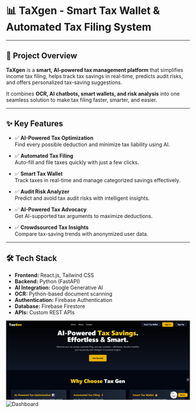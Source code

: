# 📊 TaXgen - Smart Tax Wallet & Automated Tax Filing System

---

## 🚀 Project Overview

**TaXgen** is a **smart, AI-powered tax management platform** that simplifies income tax filing, helps track tax savings in real-time, predicts audit risks, and offers personalized tax-saving suggestions.

It combines **OCR, AI chatbots, smart wallets, and risk analysis** into one seamless solution to make tax filing faster, smarter, and easier.

---

## ✨ Key Features

- ✅ **AI-Powered Tax Optimization**  
  Find every possible deduction and minimize tax liability using AI.

- ✅ **Automated Tax Filing**  
  Auto-fill and file taxes quickly with just a few clicks.

- ✅ **Smart Tax Wallet**  
  Track taxes in real-time and manage categorized savings effectively.

- ✅ **Audit Risk Analyzer**  
  Predict and avoid tax audit risks with intelligent insights.

- ✅ **AI-Powered Tax Advocacy**  
  Get AI-supported tax arguments to maximize deductions.

- ✅ **Crowdsourced Tax Insights**  
  Compare tax-saving trends with anonymized user data.

---

## 🛠️ Tech Stack

- **Frontend:** React.js, Tailwind CSS  
- **Backend:** Python (FastAPI)  
- **AI Integration:** Google Generative AI  
- **OCR:** Python-based document scanning  
- **Authentication:** Firebase Authentication  
- **Database:** Firebase Firestore  
- **APIs:** Custom REST APIs


![Homepage](images/homepage.png)
![Dashboard](./frontend/public/images/dashboard.png)
